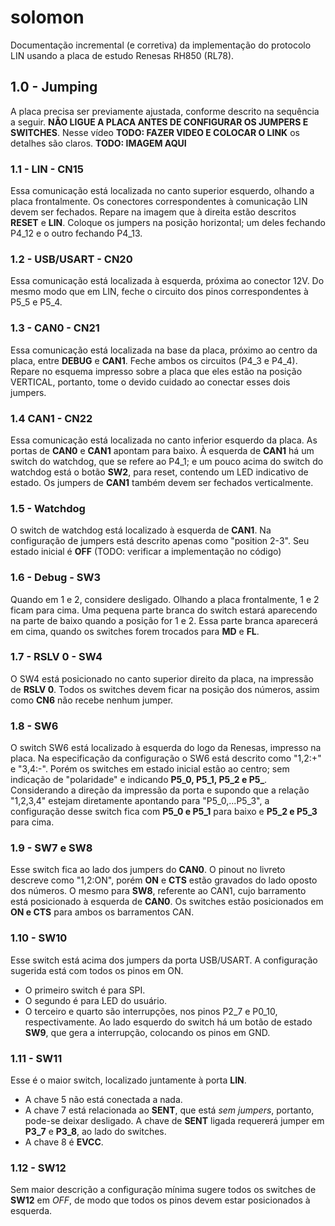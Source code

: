 # solomon
Documentação incremental (e corretiva) da implementação do protocolo LIN usando a placa de estudo Renesas RH850 (RL78).

## 1.0 - Jumping
A placa precisa ser previamente ajustada, conforme descrito na sequência a seguir. **NÃO LIGUE A PLACA ANTES DE CONFIGURAR OS JUMPERS E SWITCHES**.
Nesse vídeo **TODO: FAZER VIDEO E COLOCAR O LINK** os detalhes são claros.
**TODO: IMAGEM AQUI**

### 1.1 - LIN - CN15
Essa comunicação está localizada no canto superior esquerdo, olhando a placa frontalmente.
Os conectores correspondentes à comunicação LIN devem ser fechados. Repare na imagem que à direita estão descritos **RESET** e **LIN**. Coloque os jumpers na posição horizontal; um deles fechando P4_12 e o outro fechando P4_13.

### 1.2 - USB/USART - CN20
Essa comunicação está localizada à esquerda, próxima ao conector 12V.
Do mesmo modo que em LIN, feche o circuito dos pinos correspondentes à P5_5 e P5_4.

### 1.3 - CAN0 - CN21
Essa comunicação está localizada na base da placa, próximo ao centro da placa, entre **DEBUG** e **CAN1**.
Feche ambos os circuitos (P4_3 e P4_4). Repare no esquema impresso sobre a placa que eles estão na posição VERTICAL, portanto, tome o devido cuidado ao conectar esses dois jumpers.

### 1.4 CAN1 - CN22
Essa comunicação está localizada no canto inferior esquerdo da placa. As portas de **CAN0** e **CAN1** apontam para baixo. À esquerda de **CAN1** há um switch do watchdog, que se refere ao P4_1; e um pouco acima do switch do watchdog está o botão **SW2**, para reset, contendo um LED indicativo de estado.
Os jumpers de **CAN1** também devem ser fechados verticalmente.

### 1.5 - Watchdog
O switch de watchdog está localizado à esquerda de **CAN1**. Na configuração de jumpers está descrito apenas como "position 2-3". Seu estado inicial é **OFF** (TODO: verificar a implementação no código)

### 1.6 - Debug - SW3
Quando em 1 e 2, considere desligado. Olhando a placa frontalmente, 1 e 2 ficam para cima. Uma pequena parte branca do switch estará aparecendo na parte de baixo quando a posição for 1 e 2. Essa parte branca aparecerá em cima, quando os switches forem trocados para **MD** e **FL**.

### 1.7 - RSLV 0 - SW4
O SW4 está posicionado no canto superior direito da placa, na impressão de **RSLV 0**. Todos os switches devem ficar na posição dos números, assim como **CN6** não recebe nenhum jumper.

### 1.8 - SW6
O switch SW6 está localizado à esquerda do logo da Renesas, impresso na placa.
Na especificação da configuração o SW6 está descrito como "1,2:+" e "3,4:-". Porém os switches em estado inicial estão ao centro; sem indicação de "polaridade" e indicando **P5_0, P5_1, P5_2 e P5_**. Considerando a direção da impressão da porta e supondo que a relação "1,2,3,4" estejam diretamente apontando para "P5_0,...P5_3", a configuração desse switch fica com **P5_0 e P5_1** para baixo e **P5_2 e P5_3** para cima.

### 1.9 - SW7 e SW8
Esse switch fica ao lado dos jumpers do **CAN0**. O pinout no livreto descreve como "1,2:ON", porém **ON** e **CTS** estão gravados do lado oposto dos números. O mesmo para **SW8**, referente ao CAN1, cujo barramento está posicionado à esquerda de **CAN0**. Os switches estão posicionados em **ON e CTS** para ambos os barramentos CAN.

### 1.10 - SW10
Esse switch está acima dos jumpers da porta USB/USART. A configuração sugerida está com todos os pinos em ON. 
- O primeiro switch é para SPI.
- O segundo é para LED do usuário.
- O terceiro e quarto são interrupções, nos pinos P2_7 e P0_10, respectivamente. Ao lado esquerdo do switch há um botão de estado **SW9**, que gera a interrupção, colocando os pinos em GND.

### 1.11 - SW11
Esse é o maior switch, localizado juntamente à porta **LIN**. 
- A chave 5 não está conectada a nada.
- A chave 7 está relacionada ao **SENT**, que está *sem jumpers*, portanto, pode-se deixar desligado. A chave de **SENT** ligada requererá jumper em **P3_7** e **P3_8**, ao lado do switches.
- A chave 8 é **EVCC**.

### 1.12 - SW12
Sem maior descrição a configuração mínima sugere todos os switches de **SW12** em *OFF*, de modo que todos os pinos devem estar posicionados à esquerda.

